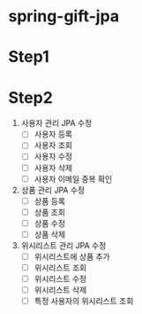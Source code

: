 # spring-gift-jpa


# Step1
# Step2
1. 사용자 관리 JPA 수정
    - [ ] 사용자 등록
    - [ ] 사용자 조회
    - [ ] 사용자 수정
    - [ ] 사용자 삭제
    - [ ] 사용자 이메일 중복 확인

2. 상품 관리 JPA 수정
    - [ ] 상품 등록
    - [ ] 상품 조회
    - [ ] 상품 수정
    - [ ] 상품 삭제

3. 위시리스트 관리 JPA 수정
    - [ ] 위시리스트에 상품 추가
    - [ ] 위시리스트 조회
    - [ ] 위시리스트 수정
    - [ ] 위시리스트 삭제
    - [ ] 특정 사용자의 위시리스트 조회

